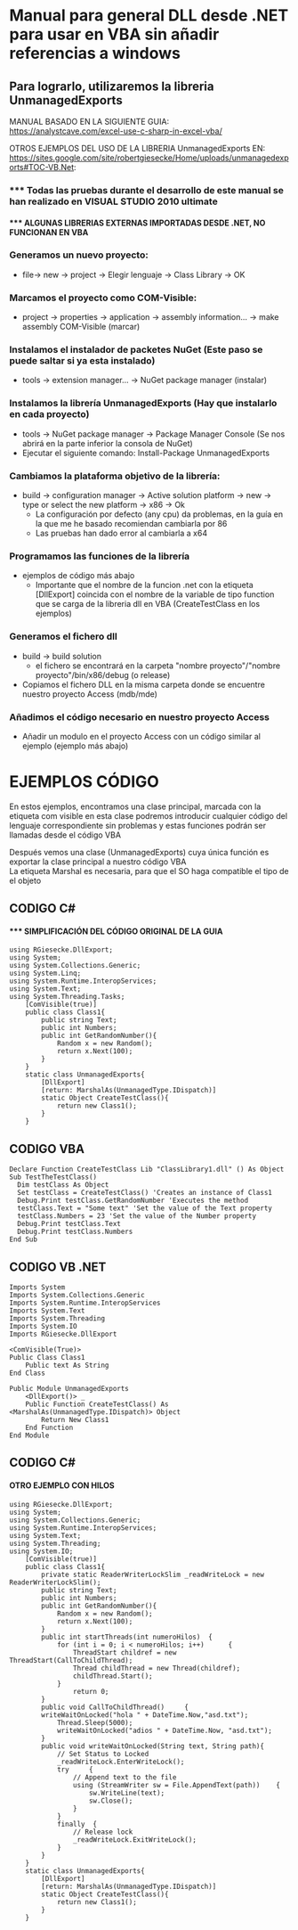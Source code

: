 # Manual para general DLL desde .NET para usar en VBA sin añadir referencias a windows

## Para lograrlo, utilizaremos la libreria UnmanagedExports

MANUAL BASADO EN LA SIGUIENTE GUIA:  
https://analystcave.com/excel-use-c-sharp-in-excel-vba/

OTROS EJEMPLOS DEL USO DE LA LIBRERIA UnmanagedExports EN:  
https://sites.google.com/site/robertgiesecke/Home/uploads/unmanagedexports#TOC-VB.Net:

### *** Todas las pruebas durante el desarrollo de este manual se han realizado en VISUAL STUDIO 2010 ultimate

#### *** ALGUNAS LIBRERIAS EXTERNAS IMPORTADAS DESDE .NET, NO FUNCIONAN EN VBA

### Generamos un nuevo proyecto:
* file-> new -> project -> Elegir lenguaje -> Class Library -> OK

### Marcamos el proyecto como COM-Visible:
* project -> properties -> application -> assembly information... -> make assembly COM-Visible (marcar)

### Instalamos el instalador de packetes NuGet (Este paso se puede saltar si ya esta instalado)
* tools -> extension manager... -> NuGet package manager (instalar)

### Instalamos la librería UnmanagedExports (Hay que instalarlo en cada proyecto)
* tools -> NuGet package manager -> Package Manager Console	(Se nos abrirá en la parte inferior la consola de NuGet)
* Ejecutar el siguiente comando: Install-Package UnmanagedExports
	
### Cambiamos la plataforma objetivo de la librería:
* build -> configuration manager -> Active solution platform -> new -> type or select the new platform -> x86 -> Ok
	* La configuración por defecto (any cpu) da problemas, en la guía en la que me he basado recomiendan cambiarla por 86
	* Las pruebas han dado error al cambiarla a x64
	
### Programamos las funciones de la librería 
* ejemplos de código más abajo  
	* Importante que el nombre de la funcion .net con la etiqueta [DllExport] coincida con el nombre de la variable de tipo function que se carga de la libreria dll en VBA (CreateTestClass en los ejemplos)

### Generamos el fichero dll
* build -> build solution
	* el fichero se encontrará en la carpeta "nombre proyecto"/"nombre proyecto"/bin/x86/debug (o release)
* Copiamos el fichero DLL en la misma carpeta donde se encuentre nuestro proyecto Access (mdb/mde)

### Añadimos el código necesario en nuestro proyecto Access
* Añadir un modulo en el proyecto Access con un código similar al ejemplo (ejemplo más abajo)

# EJEMPLOS CÓDIGO
En estos ejemplos, encontramos una clase principal, marcada con la etiqueta com visible
en esta clase podremos introducir cualquier código del lenguaje correspondiente sin problemas
y estas funciones podrán ser llamadas desde el código VBA

Después vemos una clase (UnmanagedExports) cuya única función es exportar la clase principal
a nuestro código VBA  
La etiqueta Marshal es necesaria, para que el SO haga compatible el tipo de el objeto

## CODIGO C# 
#### *** SIMPLIFICACIÓN DEL CÓDIGO ORIGINAL DE LA GUIA
```
using RGiesecke.DllExport;
using System;
using System.Collections.Generic;
using System.Linq;
using System.Runtime.InteropServices;
using System.Text;
using System.Threading.Tasks;
    [ComVisible(true)]
    public class Class1{
        public string Text;
        public int Numbers;
        public int GetRandomNumber(){
            Random x = new Random();
            return x.Next(100);
        }
    }
    static class UnmanagedExports{
        [DllExport]
        [return: MarshalAs(UnmanagedType.IDispatch)]
        static Object CreateTestClass(){
            return new Class1();
        }
    }
```
## CODIGO VBA
```
Declare Function CreateTestClass Lib "ClassLibrary1.dll" () As Object 
Sub TestTheTestClass()
  Dim testClass As Object
  Set testClass = CreateTestClass() 'Creates an instance of Class1
  Debug.Print testClass.GetRandomNumber 'Executes the method
  testClass.Text = "Some text" 'Set the value of the Text property
  testClass.Numbers = 23 'Set the value of the Number property
  Debug.Print testClass.Text
  Debug.Print testClass.Numbers
End Sub
```
## CODIGO VB .NET 
```
Imports System
Imports System.Collections.Generic
Imports System.Runtime.InteropServices
Imports System.Text
Imports System.Threading
Imports System.IO
Imports RGiesecke.DllExport

<ComVisible(True)>
Public Class Class1
    Public text As String
End Class

Public Module UnmanagedExports
    <DllExport()> _
    Public Function CreateTestClass() As <MarshalAs(UnmanagedType.IDispatch)> Object
        Return New Class1
    End Function
End Module
```
## CODIGO C# 
#### OTRO EJEMPLO CON HILOS 
```
using RGiesecke.DllExport;
using System;
using System.Collections.Generic;
using System.Runtime.InteropServices;
using System.Text;
using System.Threading;
using System.IO;
    [ComVisible(true)]
    public class Class1{
        private static ReaderWriterLockSlim _readWriteLock = new ReaderWriterLockSlim();
        public string Text;
        public int Numbers;
        public int GetRandomNumber(){
            Random x = new Random();            
            return x.Next(100);
        }
        public int startThreads(int numeroHilos)  {
            for (int i = 0; i < numeroHilos; i++)      {
                ThreadStart childref = new ThreadStart(CallToChildThread);
                Thread childThread = new Thread(childref);
                childThread.Start();
            }
                return 0;
        }
        public void CallToChildThread()     {
		writeWaitOnLocked("hola " + DateTime.Now,"asd.txt");
            Thread.Sleep(5000);
            writeWaitOnLocked("adios " + DateTime.Now, "asd.txt");
        }
        public void writeWaitOnLocked(String text, String path){
            // Set Status to Locked
            _readWriteLock.EnterWriteLock();
            try     {
                // Append text to the file
                using (StreamWriter sw = File.AppendText(path))    {
                    sw.WriteLine(text);
                    sw.Close();
                }
            }
            finally  {
                // Release lock
                _readWriteLock.ExitWriteLock();
            }
        }
    }
    static class UnmanagedExports{
        [DllExport]
        [return: MarshalAs(UnmanagedType.IDispatch)]
        static Object CreateTestClass(){
            return new Class1();
        }
    }
```